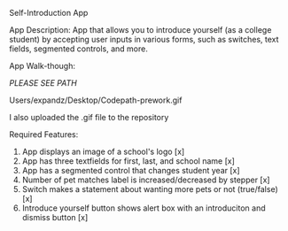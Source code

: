 Self-Introduction App

App Description:
App that allows you to introduce yourself (as a college student) by accepting user inputs in various forms, such as switches, text fields, segmented controls, and more.

App Walk-though:

*PLEASE SEE PATH*


Users/expandz/Desktop/Codepath-prework.gif

I also uploaded the .gif file to the repository

Required Features:
1. App displays an image of a school's logo [x]
2. App has three textfields for first, last, and school name [x]
3. App has a segmented control that changes student year [x]
4. Number of pet matches label is increased/decreased by stepper [x]
5. Switch makes a statement about wanting more pets or not (true/false) [x]
6. Introduce yourself button shows alert box with an introduciton and dismiss button [x]
